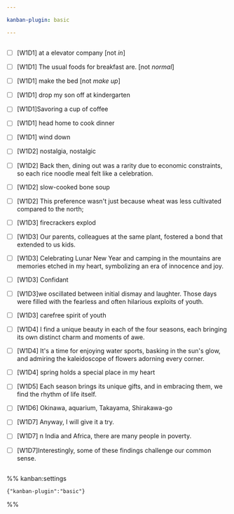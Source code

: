 ```yaml
---

kanban-plugin: basic

---
```


## 

- [ ] [W1D1] at a elevator company [not *in*]
- [ ] [W1D1] The usual foods for breakfast are. [not *normal*]
- [ ] [W1D1] make the bed [not *make up*]
- [ ] [W1D1] drop my son off at kindergarten
- [ ] [W1D1]Savoring a cup of coffee
- [ ] [W1D1] head home to cook dinner
- [ ] [W1D1] wind down
- [ ] [W1D2] nostalgia, nostalgic
- [ ] [W1D2] Back then, dining out was a rarity due to economic constraints, so each rice noodle meal felt like a celebration.
- [ ] [W1D2] slow-cooked bone soup
- [ ] [W1D2] This preference wasn't just because wheat was less cultivated compared to the north;
- [ ] [W1D3] firecrackers explod
- [ ] [W1D3] Our parents, colleagues at the same plant, fostered a bond that extended to us kids.
- [ ] [W1D3] Celebrating Lunar New Year and camping in the mountains are memories etched in my heart, symbolizing an era of innocence and joy.
- [ ] [W1D3] Confidant
- [ ] [W1D3]we oscillated between initial dismay and laughter. Those days were filled with the fearless and often hilarious exploits of youth.
- [ ] [W1D3] carefree spirit of youth
- [ ] [W1D4] I find a unique beauty in each of the four seasons, each bringing its own distinct charm and moments of awe.
- [ ] [W1D4]  It's a time for enjoying water sports, basking in the sun's glow, and admiring the kaleidoscope of flowers adorning every corner.
- [ ] [W1D4] spring holds a special place in my heart
- [ ] [W1D5] Each season brings its unique gifts, and in embracing them, we find the rhythm of life itself.
- [ ] [W1D6] Okinawa, aquarium, Takayama, Shirakawa-go
- [ ] [W1D7] Anyway, I will give it a try.
- [ ] [W1D7] n India and Africa, there are many people in poverty.
- [ ] [W1D7]Interestingly, some of these findings challenge our common sense.


## 



## 





%% kanban:settings
```
{"kanban-plugin":"basic"}
```
%%